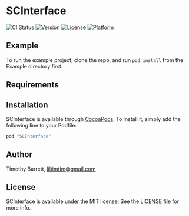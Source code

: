 # SCInterface

![CI Status](https://travis-ci.org/liltimtim/SCInterface.svg?branch=master)
[![Version](https://img.shields.io/cocoapods/v/SCInterface.svg?style=flat)](http://cocoapods.org/pods/SCInterface)
[![License](https://img.shields.io/cocoapods/l/SCInterface.svg?style=flat)](http://cocoapods.org/pods/SCInterface)
[![Platform](https://img.shields.io/cocoapods/p/SCInterface.svg?style=flat)](http://cocoapods.org/pods/SCInterface)

## Example

To run the example project, clone the repo, and run `pod install` from the Example directory first.

## Requirements

## Installation

SCInterface is available through [CocoaPods](http://cocoapods.org). To install
it, simply add the following line to your Podfile:

```ruby
pod "SCInterface"
```

## Author

Timothy Barrett, liltimtim@gmail.com

## License

SCInterface is available under the MIT license. See the LICENSE file for more info.
